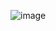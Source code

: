 ![image](https://github.com/vishalsingh2972/JS-Mini-Projects/assets/106817047/6d3e8afc-9c72-4298-a6f1-e3e52aae4c3d)
